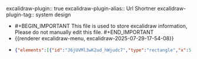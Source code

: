 excalidraw-plugin:: true
excalidraw-plugin-alias:: Url Shortner
excalidraw-plugin-tag:: system design

- #+BEGIN_IMPORTANT
  This file is used to store excalidraw information, Please do not manually edit this file.
  #+END_IMPORTANT
- {{renderer excalidraw-menu, excalidraw-2025-07-29-17-54-08}}
- ```json
  {"elements":[{"id":"J6jUVMl3wK2ud_hWjudc7","type":"rectangle","x":535.2000122070312,"y":373.6000061035156,"width":125.5999755859375,"height":70.39999389648438,"angle":0,"strokeColor":"#1e1e1e","backgroundColor":"transparent","fillStyle":"solid","strokeWidth":2,"strokeStyle":"solid","roughness":1,"opacity":100,"groupIds":[],"frameId":null,"roundness":{"type":3},"seed":1543408855,"version":24,"versionNonce":768593337,"isDeleted":false,"boundElements":[{"id":"R2sta7gSs2MC9js5_EPhN","type":"arrow"}],"updated":1753791864026,"link":null,"locked":false},{"id":"R2sta7gSs2MC9js5_EPhN","type":"arrow","x":665.6000366210938,"y":403.20001220703125,"width":108,"height":0,"angle":0,"strokeColor":"#1e1e1e","backgroundColor":"transparent","fillStyle":"solid","strokeWidth":2,"strokeStyle":"solid","roughness":1,"opacity":100,"groupIds":[],"frameId":null,"roundness":{"type":2},"seed":731965111,"version":105,"versionNonce":1047302553,"isDeleted":false,"boundElements":null,"updated":1753791879723,"link":null,"locked":false,"points":[[0,0],[108,0]],"lastCommittedPoint":null,"startBinding":{"elementId":"J6jUVMl3wK2ud_hWjudc7","focus":-0.15909066279070272,"gap":4.800048828125},"endBinding":{"elementId":"aGA_cSXfBN-_yw6Ijjlcf","focus":0.024390107744278477,"gap":4},"startArrowhead":null,"endArrowhead":"arrow"},{"id":"aGA_cSXfBN-_yw6Ijjlcf","type":"rectangle","x":777.6000366210938,"y":339.20001220703125,"width":165.60003662109375,"height":131.19998168945312,"angle":0,"strokeColor":"#1e1e1e","backgroundColor":"transparent","fillStyle":"solid","strokeWidth":2,"strokeStyle":"solid","roughness":1,"opacity":100,"groupIds":[],"frameId":null,"roundness":{"type":3},"seed":1520850135,"version":63,"versionNonce":1728978135,"isDeleted":false,"boundElements":[{"id":"R2sta7gSs2MC9js5_EPhN","type":"arrow"}],"updated":1753791875023,"link":null,"locked":false}],"files":{},"appState":{"gridSize":null,"viewBackgroundColor":"#fdf8f6","zoom":{"value":1},"offsetTop":20,"offsetLeft":0,"scrollX":0,"scrollY":0,"viewModeEnabled":false,"zenModeEnabled":false}}
  ```